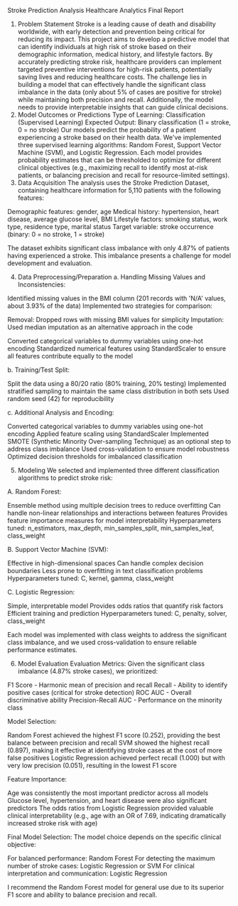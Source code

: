 Stroke Prediction Analysis
Healthcare Analytics Final Report
1. Problem Statement
Stroke is a leading cause of death and disability worldwide, with early detection and prevention being critical for reducing its impact. This project aims to develop a predictive model that can identify individuals at high risk of stroke based on their demographic information, medical history, and lifestyle factors. By accurately predicting stroke risk, healthcare providers can implement targeted preventive interventions for high-risk patients, potentially saving lives and reducing healthcare costs.
The challenge lies in building a model that can effectively handle the significant class imbalance in the data (only about 5% of cases are positive for stroke) while maintaining both precision and recall. Additionally, the model needs to provide interpretable insights that can guide clinical decisions.
2. Model Outcomes or Predictions
Type of Learning: Classification (Supervised Learning)
Expected Output: Binary classification (1 = stroke, 0 = no stroke)
Our models predict the probability of a patient experiencing a stroke based on their health data. We've implemented three supervised learning algorithms: Random Forest, Support Vector Machine (SVM), and Logistic Regression. Each model provides probability estimates that can be thresholded to optimize for different clinical objectives (e.g., maximizing recall to identify most at-risk patients, or balancing precision and recall for resource-limited settings).
3. Data Acquisition
The analysis uses the Stroke Prediction Dataset, containing healthcare information for 5,110 patients with the following features:

Demographic features: gender, age
Medical history: hypertension, heart disease, average glucose level, BMI
Lifestyle factors: smoking status, work type, residence type, marital status
Target variable: stroke occurrence (binary: 0 = no stroke, 1 = stroke)

The dataset exhibits significant class imbalance with only 4.87% of patients having experienced a stroke. This imbalance presents a challenge for model development and evaluation.

4. Data Preprocessing/Preparation
a. Handling Missing Values and Inconsistencies:

Identified missing values in the BMI column (201 records with 'N/A' values, about 3.93% of the data)
Implemented two strategies for comparison:

Removal: Dropped rows with missing BMI values for simplicity
Imputation: Used median imputation as an alternative approach in the code


Converted categorical variables to dummy variables using one-hot encoding
Standardized numerical features using StandardScaler to ensure all features contribute equally to the model

b. Training/Test Split:

Split the data using a 80/20 ratio (80% training, 20% testing)
Implemented stratified sampling to maintain the same class distribution in both sets
Used random seed (42) for reproducibility

c. Additional Analysis and Encoding:

Converted categorical variables to dummy variables using one-hot encoding
Applied feature scaling using StandardScaler
Implemented SMOTE (Synthetic Minority Over-sampling Technique) as an optional step to address class imbalance
Used cross-validation to ensure model robustness
Optimized decision thresholds for imbalanced classification

5. Modeling
We selected and implemented three different classification algorithms to predict stroke risk:

A. Random Forest:

Ensemble method using multiple decision trees to reduce overfitting
Can handle non-linear relationships and interactions between features
Provides feature importance measures for model interpretability
Hyperparameters tuned: n_estimators, max_depth, min_samples_split, min_samples_leaf, class_weight

B. Support Vector Machine (SVM):

Effective in high-dimensional spaces
Can handle complex decision boundaries
Less prone to overfitting in text classification problems
Hyperparameters tuned: C, kernel, gamma, class_weight

C. Logistic Regression:

Simple, interpretable model
Provides odds ratios that quantify risk factors
Efficient training and prediction
Hyperparameters tuned: C, penalty, solver, class_weight

Each model was implemented with class weights to address the significant class imbalance, and we used cross-validation to ensure reliable performance estimates.

6. Model Evaluation
Evaluation Metrics:
Given the significant class imbalance (4.87% stroke cases), we prioritized:

F1 Score - Harmonic mean of precision and recall
Recall - Ability to identify positive cases (critical for stroke detection)
ROC AUC - Overall discriminative ability
Precision-Recall AUC - Performance on the minority class

Model Selection:

Random Forest achieved the highest F1 score (0.252), providing the best balance between precision and recall
SVM showed the highest recall (0.897), making it effective at identifying stroke cases at the cost of more false positives
Logistic Regression achieved perfect recall (1.000) but with very low precision (0.051), resulting in the lowest F1 score

Feature Importance:

Age was consistently the most important predictor across all models
Glucose level, hypertension, and heart disease were also significant predictors
The odds ratios from Logistic Regression provided valuable clinical interpretability (e.g., age with an OR of 7.69, indicating dramatically increased stroke risk with age)

Final Model Selection:
The model choice depends on the specific clinical objective:

For balanced performance: Random Forest
For detecting the maximum number of stroke cases: Logistic Regression or SVM
For clinical interpretation and communication: Logistic Regression

I recommend the Random Forest model for general use due to its superior F1 score and ability to balance precision and recall.
